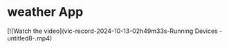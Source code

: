 # weather App
[![Watch the video](vlc-record-2024-10-13-02h49m33s-Running Devices - untitled8-.mp4)
